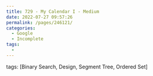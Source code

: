 ```yaml
---
title: 729 - My Calendar I - Medium
date: 2022-07-27 09:57:26
permalink: /pages/246121/
categories:
  - Google
  - Incomplete
tags:
  - 
---
```

tags: [Binary Search, Design, Segment Tree, Ordered Set]